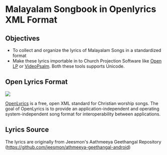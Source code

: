# Malayalam Songbook in Openlyrics XML Format
## Objectives
  - To collect and organize the lyrics of Malayalam Songs in a standardized format
  - Make these lyrics importable in to Church Projection Software like <a href="https://openlp.org/">Open LP</a> or <a href="http://myvideopsalm.weebly.com/">VideoPsalm</a>. Both these tools supports Unicode.
  
## Open Lyrics Format
<img src="http://openlyrics.info/_images/xmlstructure.png" />

<a href="http://openlyrics.info/intro.html">OpenLyrics</a> is a free, open XML standard for Christian worship songs. The goal of OpenLyrics is to provide an application-independent and operating system-independent song format for interoperability between applications.

## Lyrics Source
The lyrics are originally from Jeesmon's Aathmeeya Geethangal Repository (https://github.com/jeesmon/athmeeya-geethangal-android)

